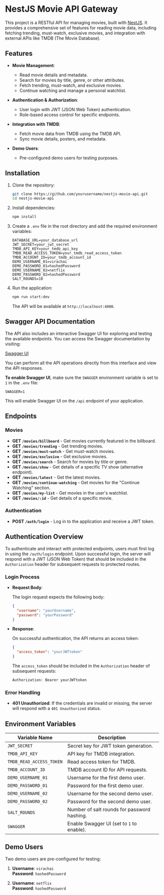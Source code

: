 # NestJS Movie API Gateway

This project is a RESTful API for managing movies, built with [NestJS](https://nestjs.com/). It provides a comprehensive set of features for reading movie data, including fetching trending, must-watch, exclusive movies, and integration with external APIs like TMDB (The Movie Database).

## Features

- **Movie Management**:

  - Read movie details and metadata.
  - Search for movies by title, genre, or other attributes.
  - Fetch trending, must-watch, and exclusive movies.
  - Continue watching and manage a personal watchlist.

- **Authentication & Authorization**:

  - User login with JWT (JSON Web Token) authentication.
  - Role-based access control for specific endpoints.

- **Integration with TMDB**:

  - Fetch movie data from TMDB using the TMDB API.
  - Sync movie details, posters, and metadata.

- **Demo Users**:
  - Pre-configured demo users for testing purposes.

## Installation

1. Clone the repository:

   ```bash
   git clone https://github.com/yourusername/nestjs-movie-api.git
   cd nestjs-movie-api
   ```

2. Install dependencies:

   ```bash
   npm install
   ```

3. Create a `.env` file in the root directory and add the required environment variables:

   ```env
   DATABASE_URL=your_database_url
   JWT_SECRET=your_jwt_secret
   TMDB_API_KEY=your_tmdb_api_key
   TMDB_READ_ACCESS_TOKEN=your_tmdb_read_access_token
   TMDB_ACCOUNT_ID=your_tmdb_account_id
   DEMO_USERNAME_01=virachai
   DEMO_PASSWORD_01=hashedPassword
   DEMO_USERNAME_02=netflix
   DEMO_PASSWORD_02=hashedPassword
   SALT_ROUNDS=10
   ```

4. Run the application:

   ```bash
   npm run start:dev
   ```

   The API will be available at `http://localhost:4000`.

## Swagger API Documentation

The API also includes an interactive Swagger UI for exploring and testing the available endpoints. You can access the Swagger documentation by visiting:

[Swagger UI](http://localhost:4000/api)

You can perform all the API operations directly from this interface and view the API responses.

**To enable Swagger UI**, make sure the `SWAGGER` environment variable is set to `1` in the `.env` file:

```env
SWAGGER=1
```

This will enable Swagger UI on the `/api` endpoint of your application.

## Endpoints

### Movies

- **GET `/movies/billboard`** - Get movies currently featured in the billboard.
- **GET `/movies/trending`** - Get trending movies.
- **GET `/movies/must-watch`** - Get must-watch movies.
- **GET `/movies/exclusive`** - Get exclusive movies.
- **GET `/movies/search`** - Search for movies by title or genre.
- **GET `/movies/show`** - Get details of a specific TV show (alternative endpoint).
- **GET `/movies/latest`** - Get the latest movies.
- **GET `/movies/continue-watching`** - Get movies for the "Continue Watching" section.
- **GET `/movies/my-list`** - Get movies in the user's watchlist.
- **GET `/movies/:id`** - Get details of a specific movie.

### Authentication

- **POST `/auth/login`** - Log in to the application and receive a JWT token.

## Authentication Overview

To authenticate and interact with protected endpoints, users must first log in using the `/auth/login` endpoint. Upon successful login, the server will respond with a JWT (JSON Web Token) that should be included in the `Authorization` header for subsequent requests to protected routes.

### Login Process

- **Request Body**:

  The login request expects the following body:

  ```json
  {
    "username": "yourUsername",
    "password": "yourPassword"
  }
  ```

- **Response**:

  On successful authentication, the API returns an access token:

  ```json
  {
    "access_token": "yourJWTtoken"
  }
  ```

  The `access_token` should be included in the `Authorization` header of subsequent requests:

  ```bash
  Authorization: Bearer yourJWTtoken
  ```

### Error Handling

- **401 Unauthorized**: If the credentials are invalid or missing, the server will respond with a `401 Unauthorized` status.

## Environment Variables

| Variable Name            | Description                                 |
| ------------------------ | ------------------------------------------- |
| `JWT_SECRET`             | Secret key for JWT token generation.        |
| `TMDB_API_KEY`           | API key for TMDB integration.               |
| `TMDB_READ_ACCESS_TOKEN` | Read access token for TMDB.                 |
| `TMDB_ACCOUNT_ID`        | TMDB account ID for API requests.           |
| `DEMO_USERNAME_01`       | Username for the first demo user.           |
| `DEMO_PASSWORD_01`       | Password for the first demo user.           |
| `DEMO_USERNAME_02`       | Username for the second demo user.          |
| `DEMO_PASSWORD_02`       | Password for the second demo user.          |
| `SALT_ROUNDS`            | Number of salt rounds for password hashing. |
| `SWAGGER`                | Enable Swagger UI (set to `1` to enable).   |

## Demo Users

Two demo users are pre-configured for testing:

1. **Username**: `virachai`  
   **Password**: `hashedPassword`

2. **Username**: `netflix`  
   **Password**: `hashedPassword`
